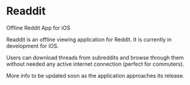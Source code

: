 # Readdit
Offline Reddit App for iOS


Readdit is an offline viewing application for Reddit. It is currently in development for iOS.

Users can download threads from subreddits and browse through them without needed any active internet connection (perfect for commuters).

More info to be updated soon as the application approaches its release.
